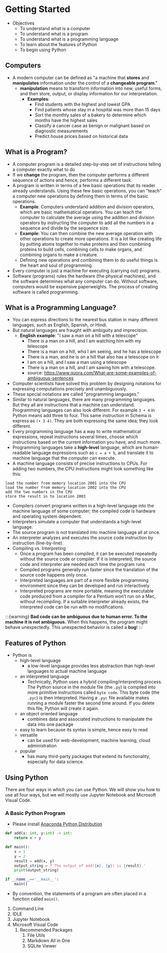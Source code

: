 # Getting Started

- Objectives
  - To understand what is a computer
  - To understand what is a program
  - To understand what is a programming language
  - To learn about the features of Python
  - To begin using Python


## Computers
- A modern computer can be defined as "a machine that **stores** and **manipulates** information
under the control of a **changeable program**."
  - **manipulation** means to transform information into new, useful forms, and then store, output,
  or display information for our interpretation. 
    - **Examples**:
      - Find students with the highest and lowest GPA
      - Find patients whose stay in a hospital was more than 15 days
      - Sort the monthly sales of a bakery to determine which months have the highest sales
      - Classify a cancer case as benign or malignant based on diagnostic measurements
      - Predict house prices based on historical data

## What is a Program?
- A computer program is a detailed step-by-step set of instructions telling a computer exactly what to do
- If we **change** the program, then the computer performs a different sequence of actions and hence, performs
a different task. 
- A program is written in terms of a few basic operations that its reader already understands. Using these few basic operations, you can "teach" a computer new operations by defining them in terms of the basic operations.
  - **Example**: Computers understand addition and division operators, which are basic mathematical operators. You can teach the computer to calculate the average using the addition and division operators by instructing the computer to add all the numbers in a sequence and divide by the sequence size.
  - **Example**: You can then combine the new average operation with other operations to create more operations. It is a lot like creating life by putting atoms together to make proteins and then combining proteins to build cells, combining cells to make organs, and combining organs to make a creature.
  - Defining new operations and combining them to do useful things is the heart and soul of programming.
- Every computer is just a machine for executing (carrying out) programs.
- Software (programs) rules the hardware (the physical machines), and the software determines what any computer can do. Without software, computers would be expensive paperweights. The process of creating software is called programming. 

## What is a Programming Language?
- You can express directions to the nearest bus station in many different languages, such as English, Spanish, or Hindi. 
- But natural languages are fraught with ambiguity and imprecision.
  - **English example**: "I saw a man on a hill with a telescope"
    - There is a man on a hill, and I am watching him with my telescope
    - There is a man on a hill, who I am seeing, and he has a telescope
    - There is a man, and he is on a hill that also has a telescope on it
    - I am on a hill, and I saw a man using a telescope
    - There is a man on a hill, and I am sawing him with a telescope.
    - source: https://www.quora.com/What-are-some-examples-of-ambiguous-sentences
- Computer scientists have solved this problem by designing notations for expressing computations precisely and unambiguously. 
- These special notations are called "programming languages."
- Similar to natural languages, there are many programming languages. But they all are instructions that a machine
can understand. Programming languages can also look different. For example `3 + 4` in Python means add three to four. This same
instruction in Schema is express as `(+ 3 4)`. They are both expressing the same idea; they look different. 
- Every programming language has a way to write mathematical expressions, repeat instructions several times, choose which instructions based on the current information you have, and much more.
- Programming languages take a **high-level** language, which are human-readable language expressions such as `c = a + b`, and translate it to machine language that the computer can execute.
- A machine language consists of precise instructions to CPUs. For adding two numbers, the CPU instructions might look something like this:
```text
load the number from memory location 2001 into the CPU
load the number from memory location 2002 into the CPU
add the two numbers in the CPU
store the result in to location 2003
```
- Compilers convert programs written in a high-level language into the machine language of some computer; the compiled code is hardware and operating system dependent.
- Interpreters simulate a computer that understands a high-level language.
- The source program is not translated into machine language all at once.
- An interpreter analyzes and executes the source code instruction by instruction (line-by-line).
- Compiling vs. Interpreting
  - Once a program has been compiled, it can be executed repeatedly without the source code or compiler. If it is interpreted, the source code and interpreter are needed each time the program runs
  - Compiled programs generally run faster since the translation of the source code happens only once.
  - Interpreted languages are part of a more flexible programming environment since they can be developed and run interactively
  - Interpreted programs are more portable, meaning the executable code produced from a compiler for a Pentium won’t run on a Mac, without recompiling. If a suitable interpreter already exists, the interpreted code can be run with no modifications.

:::{warning}
<strong>Bad code can be ambiguous due to human error. To the machine it is not ambiguous.</strong> When this happens, the program might behave unexpectedly. This unexpected behavior is called a **bug**!
:::

## Features of Python
- Python is
  - high-level language
    - a low-level language provides less abstraction than high-level languages to actual machine language
  - an interpreted language
    - Technically, Python uses a hybrid compiling/interpreting process. The Python source in the module file (the `.py`) is compiled into more primitive instructions called `byte code`. This byte code (the `.pyc`) is then interpreted. Having a `.pyc` file available makes running a module faster the second time around. If you delete this file, Python will create it again.
  - an object oriented language
    - combines data and associated instructions to manipulate the data into one package
  - easy to learn because its syntax is simple, hence easy to read
  - versatile
    -  can be used for web-development, machine learning, cloud administration 
  - popular
    - has many third-party packages that extend its functionality, especially for data science. 

## Using Python
There are four ways in which you can use Python. We will show you how to use all four ways, but we will mostly use Jupyter Notebook and Microsoft Visual Code. 

### A Basic Python Program
- Please install [Anaconda Python Distribution](https://www.anaconda.com/products/distribution)

```python
def add(x: int, y:int) -> int:
    return x + y

def main():
    x = 1
    y = 2
    result = add(x, y)
    output_string = f'The output of add({x}, {y}) is {result}.'
    print(output_string)

if __name__=='__main__':
    main()
```

- By convention, the statements of a program are often placed in a function called `main()`.

1. Command Line
2. IDLE
3. Jupyter Notebook
4. Microsoft Visual Code
   1. Recommended Packages
      1. File Utils
      2. Markdown All in One
      3. SQLite Viewer